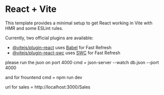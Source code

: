 # React + Vite

This template provides a minimal setup to get React working in Vite with HMR and some ESLint rules.

Currently, two official plugins are available:

- [@vitejs/plugin-react](https://github.com/vitejs/vite-plugin-react/blob/main/packages/plugin-react/README.md) uses [Babel](https://babeljs.io/) for Fast Refresh
- [@vitejs/plugin-react-swc](https://github.com/vitejs/vite-plugin-react-swc) uses [SWC](https://swc.rs/) for Fast Refresh


please run the json on port 4000
cmd = json-server --watch db.json --port 4000

and for frountend 
cmd = npm run dev

url for sales = http://localhost:3000/Sales

<!-- 


import React from 'react';
import { BrowserRouter as Router, Route, Routes } from 'react-router-dom';
import TicketList from './pages/Tickets/Tickets';
import CreateTicket from './components/Ticket/CreateTicket';
import Quotations from './pages/Quotations/QuotationList';
// import InvoiceList from './pages/Invoices/InvoiceList';
// import InvoiceDetails from './pages/Invoices/InvoiceDetails';
// import CreateInvoice from './pages/Invoices/CreateInvoice';
// import EditInvoice from './pages/Invoices/EditInvoice';
// import PaymentTracking from './pages/Payments/PaymentTracking'; 
import Dashboard from './pages/dashboard/AdminDashboard';
// import Users from './pages/Users/Users';
// import Customers from './pages/Customers/Customers';
import Header from './components/Header/Header';
import Navbar from './components/Navbar/AdminNav';
import Login from './pages/auth/LoginPage';
import ForgotPass from './pages/auth/ForgotPasswordPage'
import Register from './pages/auth/RegisterPage';
import AdminHomeDash from './pages/dashboard/AdminDashHome'
import { ThemeProvider } from '@mui/material/styles';
import { CssBaseline } from '@mui/material';
import theme from './theme'; // Custom theme

const App = () => {
    return (
        <ThemeProvider theme={theme}>
            
            <CssBaseline />
            <Router>
                <Header/>
                 <Navbar/>
                <Routes>
                    {/* Public Routes */}
                    <Route path="/login" element={<Login />} />
                    <Route path="/forgot-password" element={<ForgotPass />} />
                    <Route path="/register" element={<Register />} />
                    <Route path="/TicketList" element={<TicketList />} />
               
                    
                    {/* Unprotected Routes */}

                    <Route path="/CreateTicket" element={<CreateTicket />} />
                    <Route path="/Quotations" element={<Quotations />} />
                    


                    {/* <Route path="/invoices" element={<InvoiceList />} />
                    <Route path="/invoice/:invoiceId" element={<InvoiceDetails />} />
                    <Route path="/create-invoice" element={<CreateInvoice />} />
                    <Route path="/edit-invoice/:invoiceId" element={<EditInvoice />} />
                    <Route path="/payments" element={<PaymentTracking />} />
                    <Route path="/dashboard" element={<Dashboard />} />
                    <Route path="/users" element={<Users />} />
                    <Route path="/customers" element={<Customers />} /> */}

                    {/* Default Route */}
                    <Route path="/" element={<Dashboard />} />
                 

                </Routes>
            </Router>
        </ThemeProvider>
    );
};

export default App;




admin dashboard 

:
import React from 'react';
import { useSelector } from 'react-redux';
import TicketList from '../Tickets/Tickets.jsx';
import QuotationList from '../Quotations/QuotationList.jsx';
import Users from '../Users/Users.jsx';
import Customers from '../Customers/Customers.jsx';
// import NotificationList from '../../pages/Notifications/NotificationList'; present in the component
import NotificationList from '../../components/NotificationList.jsx';

const AdminDashboard = () => {
    const tickets = useSelector((state) => state.tickets.allTickets);
    const quotations = useSelector((state) => state.quotations.allQuotations);
    const users = useSelector((state) => state.users.allUsers);
    const customers = useSelector((state) => state.customers.allCustomers);
    const notifications = useSelector((state) => state.notifications.allNotifications);

    return (
        <div class="wrapper">
       
        <div className="dashboard-container">
            <h1>Admin Dashboard</h1>
          
            <section>
                <h2>User Management</h2>
                <Customers users={customers} />
            </section>
            <section>
            {/* <h2>Notifications</h2> */}
                {/* 
                <NotificationList notifications={notifications} /> */}
            </section>
        </div>
        </div>
    );
};

export default AdminDashboard;










import React, { useRef, useState } from 'react';
import { Modal, Button, Space } from 'antd';
import html2pdf from 'html2pdf.js';

const QuotationDetailsModal = ({ visible, quotation, onClose }) => {
    const modalContentRef = useRef();
    const [pdfContent, setPdfContent] = useState(null); // State for PDF content preview
    const [showPdfPreview, setShowPdfPreview] = useState(false); // State to control PDF preview modal

    const handlePrintQuotation = () => {
        const pdfElement = createPdfContent(); // Generate content for PDF

        // Set PDF options
        const options = {
            margin: 1,
            filename: `Quotation_${quotation?.id || 'default'}.pdf`,
            image: { type: 'jpeg', quality: 0.98 },
            html2canvas: { scale: 2 },
            jsPDF: { unit: 'in', format: 'letter', orientation: 'portrait' }
        };

        // Generate PDF
        html2pdf().from(pdfElement).set(options).save();
    };

    const createPdfContent = () => {
        // Create a new div element for PDF content
        const pdfContent = document.createElement('div');
        pdfContent.innerHTML = `
            <h1 style="text-align:center;">Quotation</h1>
        <p style="text-align:center;">Techtrix Solutions Private Limited</p>
        <p style="text-align:center;">437 C/6 Narayan Peth Opp.LIC Common Wealth Bldg, Laxmi Road Pune-411030, Maharashtra, India.</p>
        <p style="text-align:center;">Phone No - 020 - 24470788, 24447772</p>
        <hr />
        <table style="width:100%; border-collapse: collapse;">
            <tr>
                <td style="border: 1px solid #000; padding: 8px;"><strong>Quotation ID:</strong> ${quotation.id}</td>
                <td style="border: 1px solid #000; padding: 8px;"><strong>Created Date:</strong> ${quotation.createdDate}</td>
         
            </tr>
            <tr>
                <td style="border: 1px solid #000; padding: 8px;"><strong>Created By:</strong> ${quotation.createdBy}</td>
                <td style="border: 1px solid #000; padding: 8px;"><strong>status:</strong> <span style="color:${quotation.status === 'Approved' ? 'green' : quotation.status === 'Rejected' ? 'red' : 'orange'};">${quotation.status}</span></td>
          
               </tr>
            <tr>
                <td style="border: 1px solid #000; padding: 8px;"><strong>Final Amount:</strong> ${quotation.FinalAmount}</td>
                     <td style="border: 1px solid #000; padding: 8px;"><strong>Comments:</strong> ${quotation.Comments}</td>
                  </tr>
            <tr>
            </tr>
        </table>
        <div>
          
            <p>Delivery: 3 to 4 Days</p>
            <p>Payment: 100% Advance</p>
            <p>Warranty / Support: As per Principal</p>
            <p>Transport: Ex Pune</p>

        </div>
        <h2>Terms and Conditions</h2>
        <ol>
            <li>Customer will be billed after indicating acceptance of this quote</li>
            <li>Taxes - Extra</li>
        </ol>
          <h5  style="text-align:right;">Customer Acceptance (sign below):</h5>
          </br>
        <hr />
        <div style="text-align:center;">
        <h4>Thank You For Your Business!</h4>
        <p>Your’s sincerely,</p>
        <p>For Techtrix Solutions Pvt. Ltd.</p>
        <p>Pune</p> 
        </div> `;
        return pdfContent;
    };

    const handleProceed = () => {
        //console.log('Proceed with Quotation');
    };

    const handleViewDetails = () => {
        const content = createPdfContent();
        setPdfContent(content.innerHTML); // Set PDF content for preview
        setShowPdfPreview(true); // Show PDF preview modal
    };

    return (
        <>
            <Modal
                title="Quotation Details"
                visible={visible}
                onCancel={onClose}
                centered
                width={900}
                footer={[
                    <Space key="actions" style={{ float: 'right' }}>
                        <Button key="view-details" onClick={handleViewDetails}>
                            View Quotation
                        </Button>
                        <Button key="print" onClick={handlePrintQuotation}>
                            Download Quotation
                        </Button>
                        <Button key="proceed" type="primary" onClick={handleProceed}>
                            Proceed
                        </Button>
                    </Space>,
                ]}
            >
                <div ref={modalContentRef}>
                    {/* Render the PDF content directly in the modal */}
                    <div dangerouslySetInnerHTML={{ __html: createPdfContent().innerHTML }} />
                </div>
            </Modal>

            {/* PDF Preview Modal */}
            <Modal
                title="PDF Preview"
                visible={showPdfPreview}
                onCancel={() => setShowPdfPreview(false)}
                footer={null}
                width={800}
            >
                <div dangerouslySetInnerHTML={{ __html: pdfContent }} />
            </Modal>
        </>
    );
};

export default QuotationDetailsModal;

<body style="font-family: 'Arial', sans-serif; background-color: #fff; margin: 0; padding: 20px; color: #333;">
<div style="max-width: 900px; margin: auto; background-color: #fff; padding: 30px; border: 2px solid #000; box-shadow: 0 4px 12px rgba(0, 0, 0, 0.1); border-radius: 0;">
    <div style="display: flex; justify-content: space-between; align-items: center; margin-bottom: 20px;">
        <img src="logo.png" alt="Company Logo" style="max-width: 150px;">
    </div>
    <div style="text-align: left; margin-bottom: 30px;">
        <p style="margin: 5px 0;"><strong>Techtrix Solutions Private Limited</strong></p>
        <p style="margin: 5px 0;">437 C/6 Narayan Peth Opp. LIC Common Wealth Bldg, Laxmi Road, Pune-411030, Maharashtra, India.</p>
        <p style="margin: 5px 0;">Web: www.techtrix.in | Email: info@techtrix.in</p>
        <p style="margin: 5px 0;">Phone No: 020 - 24470788, 24447772</p>
    </div>
    <div style="text-align: left; margin-bottom: 20px;">
        <p style="margin: 5px 0;"><strong>Prepared By:</strong> Subhash Kandhare</p>
        <p style="margin: 5px 0;"><strong>Customer:</strong> Bajaj Auto, Hinjewadi, Pune - 411057</p>
        <p style="margin: 5px 0;"><strong>Date:</strong> 12-Aug-24 | <strong>Quote Ref No:</strong> TSPL/Quote/SK/228/24-25</p>
    </div>
    <h2 style="font-size: 22px; color: #000; margin-bottom: 20px;">Items</h2>
    <table style="width: 100%; border-collapse: collapse; margin-bottom: 20px;">
        <thead>
            <tr>
                <th style="border: 1px solid #000; padding: 12px; background-color: #f1f1f1; font-weight: bold;">Sr No</th>
                <th style="border: 1px solid #000; padding: 12px; background-color: #f1f1f1; font-weight: bold;">Description</th>
                <th style="border: 1px solid #000; padding: 12px; background-color: #f1f1f1; font-weight: bold;">Qty</th>
                <th style="border: 1px solid #000; padding: 12px; background-color: #f1f1f1; font-weight: bold;">Unit Price</th>
                <th style="border: 1px solid #000; padding: 12px; background-color: #f1f1f1; font-weight: bold;">Amount</th>
            </tr>
        </thead>
        <tbody>
            <tr>
                <td style="border: 1px solid #000; padding: 12px;">1</td>
                <td style="border: 1px solid #000; padding: 12px;">Dell Latitude 3400 Laptop - i3 - Black</td>
                <td style="border: 1px solid #000; padding: 12px;">3 Nos</td>
                <td style="border: 1px solid #000; padding: 12px;">₹47,750.00</td>
                <td style="border: 1px solid #000; padding: 12px;">₹1,43,250.00</td>
            </tr>
            <tr>
                <td style="border: 1px solid #000; padding: 12px;">2</td>
                <td style="border: 1px solid #000; padding: 12px;">HP Pavilion X360 Convert 14</td>
                <td style="border: 1px solid #000; padding: 12px;">1 Nos</td>
                <td style="border: 1px solid #000; padding: 12px;">₹72,500.00</td>
                <td style="border: 1px solid #000; padding: 12px;">₹72,500.00</td>
            </tr>
        </tbody>
    </table>
    <div style="margin-bottom: 20px;">
        <p style="margin: 5px 0;"><strong>Customer will be billed </strong> after indicating acceptance of this quote.</p>
        <p style="margin: 5px 0;"><strong>Taxes:</strong> Extra.</p>
        <p style="margin: 5px 0;"><strong>Delivery:</strong> 3 to 4 Days</p>
        <p style="margin: 5px 0;"><strong>Payment:</strong> 100% Advance</p>
        <p style="margin: 5px 0;"><strong>Warranty / Support:</strong> As per Principal</p>
        <p style="margin: 5px 0;"><strong>Transport:</strong> Ex Pune</p>
    </div>
    <h5 style="font-size: 16px; margin-top: 20px;">Customer Acceptance (sign below):</h5>
    <div style="text-align: center; margin-top: 40px;">
        <h4 style="font-size: 20px; margin-bottom: 10px;">Thank You For Your Business!</h4>
        <p style="margin: 5px 0;">Your’s sincerely,</p>
        <p style="margin: 5px 0;">For Techtrix Solutions Pvt. Ltd.</p>
        <p style="margin: 5px 0;">Pune</p>
    </div>
    <hr style="border: none; border-top: 1px solid #000; margin: 30px 0;" />
    <div style="margin-top: 40px; text-align: left; font-style: italic;">
        <p>If you have any questions about this price quote, please contact Subhash Kandhare at +91 9890180071 or Subhash@techtrix.in</p>
    </div>
</div>
</body>
 -->